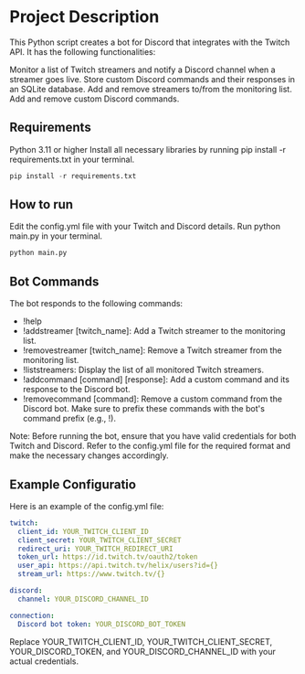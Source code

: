 # Project Description

This Python script creates a bot for Discord that integrates with the Twitch API. It has the following functionalities:

Monitor a list of Twitch streamers and notify a Discord channel when a streamer goes live.
Store custom Discord commands and their responses in an SQLite database.
Add and remove streamers to/from the monitoring list.
Add and remove custom Discord commands.

## Requirements

Python 3.11 or higher
Install all necessary libraries by running pip install -r requirements.txt in your terminal.

```python
pip install -r requirements.txt
```

## How to run

Edit the config.yml file with your Twitch and Discord details.
Run python main.py in your terminal.

```python
python main.py
```

## Bot Commands

The bot responds to the following commands:

- !help
- !addstreamer [twitch_name]: Add a Twitch streamer to the monitoring list.
- !removestreamer [twitch_name]: Remove a Twitch streamer from the monitoring list.
- !liststreamers: Display the list of all monitored Twitch streamers.
- !addcommand [command] [response]: Add a custom command and its response to the Discord bot.
- !removecommand [command]: Remove a custom command from the Discord bot.
Make sure to prefix these commands with the bot's command prefix (e.g., !).

Note: Before running the bot, ensure that you have valid credentials for both Twitch and Discord. Refer to the config.yml file for the required format and make the necessary changes accordingly.

## Example Configuratio

Here is an example of the config.yml file:

```yaml
twitch:
  client_id: YOUR_TWITCH_CLIENT_ID
  client_secret: YOUR_TWITCH_CLIENT_SECRET
  redirect_uri: YOUR_TWITCH_REDIRECT_URI
  token_url: https://id.twitch.tv/oauth2/token
  user_api: https://api.twitch.tv/helix/users?id={}
  stream_url: https://www.twitch.tv/{}

discord:
  channel: YOUR_DISCORD_CHANNEL_ID

connection:
  Discord bot token: YOUR_DISCORD_BOT_TOKEN
```

Replace YOUR_TWITCH_CLIENT_ID, YOUR_TWITCH_CLIENT_SECRET, YOUR_DISCORD_TOKEN, and YOUR_DISCORD_CHANNEL_ID with your actual credentials.

